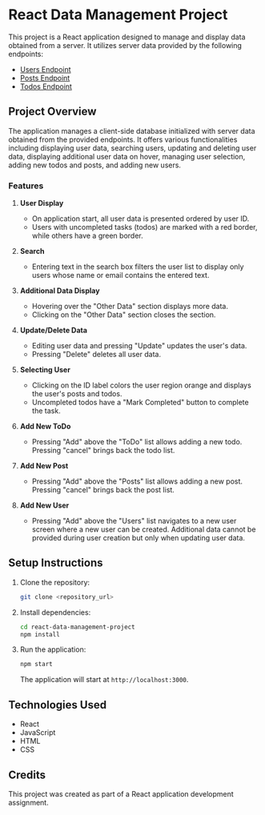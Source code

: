 # React Data Management Project

This project is a React application designed to manage and display data obtained from a server. It utilizes server data provided by the following endpoints:

- [Users Endpoint](https://jsonplaceholder.typicode.com/users)
- [Posts Endpoint](https://jsonplaceholder.typicode.com/posts)
- [Todos Endpoint](https://jsonplaceholder.typicode.com/todos)

## Project Overview

The application manages a client-side database initialized with server data obtained from the provided endpoints. It offers various functionalities including displaying user data, searching users, updating and deleting user data, displaying additional user data on hover, managing user selection, adding new todos and posts, and adding new users.

### Features

1. **User Display**
   - On application start, all user data is presented ordered by user ID.
   - Users with uncompleted tasks (todos) are marked with a red border, while others have a green border.

2. **Search**
   - Entering text in the search box filters the user list to display only users whose name or email contains the entered text.

3. **Additional Data Display**
   - Hovering over the "Other Data" section displays more data.
   - Clicking on the "Other Data" section closes the section.

4. **Update/Delete Data**
   - Editing user data and pressing "Update" updates the user's data.
   - Pressing "Delete" deletes all user data.

5. **Selecting User**
   - Clicking on the ID label colors the user region orange and displays the user's posts and todos.
   - Uncompleted todos have a "Mark Completed" button to complete the task.

6. **Add New ToDo**
   - Pressing "Add" above the "ToDo" list allows adding a new todo. Pressing "cancel" brings back the todo list.

7. **Add New Post**
   - Pressing "Add" above the "Posts" list allows adding a new post. Pressing "cancel" brings back the post list.

8. **Add New User**
   - Pressing "Add" above the "Users" list navigates to a new user screen where a new user can be created. Additional data cannot be provided during user creation but only when updating user data.

## Setup Instructions

1. Clone the repository:

   ```bash
   git clone <repository_url>
   ```

2. Install dependencies:

   ```bash
   cd react-data-management-project
   npm install
   ```

3. Run the application:

   ```bash
   npm start
   ```

   The application will start at `http://localhost:3000`.

## Technologies Used

- React
- JavaScript
- HTML
- CSS

## Credits

This project was created as part of a React application development assignment.

